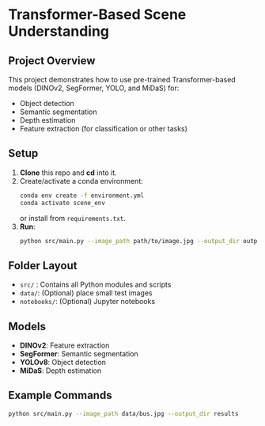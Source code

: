 # Transformer-Based Scene Understanding

## Project Overview
This project demonstrates how to use pre-trained Transformer-based models (DINOv2, SegFormer, YOLO, and MiDaS) for:
- Object detection
- Semantic segmentation
- Depth estimation
- Feature extraction (for classification or other tasks)

## Setup
1. **Clone** this repo and **cd** into it.
2. Create/activate a conda environment:
    ```bash
    conda env create -f environment.yml
    conda activate scene_env
    ```
   or install from `requirements.txt`.
3. **Run**:
    ```bash
    python src/main.py --image_path path/to/image.jpg --output_dir outputs
    ```

## Folder Layout
- `src/` : Contains all Python modules and scripts
- `data/`: (Optional) place small test images
- `notebooks/`: (Optional) Jupyter notebooks

## Models
- **DINOv2**: Feature extraction
- **SegFormer**: Semantic segmentation
- **YOLOv8**: Object detection
- **MiDaS**: Depth estimation

## Example Commands
```bash
python src/main.py --image_path data/bus.jpg --output_dir results
